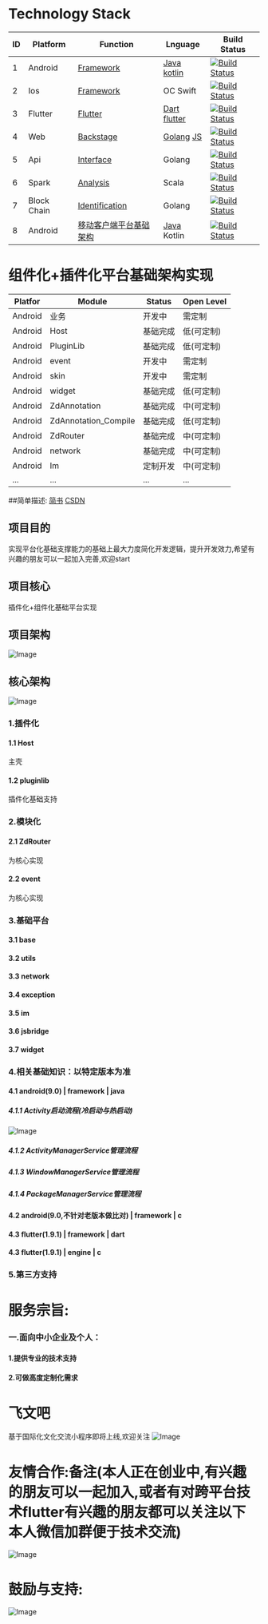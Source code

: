 # Technology Stack
ID | Platform | Function |  Lnguage  | Build Status
 -------- | -------- | ------------ |  ------------ | ------------
 1  |   Android | [Framework](https://github.com/jiangshide/framework) | [Java](https://github.com/jiangshide/framework) [kotlin](https://github.com/jiangshide/kotlin_android) | [![Build Status](https://travis-ci.org/Bilibili/ci-ijk-ffmpeg-android.svg?branch=master)](https://github.com/jiangshide/framework)
 2  |   Ios | [Framework](https://github.com/jiangshide/ios) |	OC Swift	| [![Build Status](https://travis-ci.org/Bilibili/ci-ijk-ffmpeg-ios.svg?branch=master)](https://github.com/jiangshide/ios)
 3  |   Flutter | [Flutter](https://github.com/jiangshide/zd112_flutter) | [Dart](https://dart.dev/) [flutter](https://flutter.dev/) | [![Build Status](https://travis-ci.org/Bilibili/ci-ijk-ffmpeg-ios.svg?branch=master)](https://github.com/jiangshide/zd112_flutter)
 4  |   Web | [Backstage](https://github.com/jiangshide/backstage) | 	[Golang](https://github.com/jiangshide/backstage) [JS](https://github.com/jiangshide/backstage_js)	|	[![Build Status](https://travis-ci.org/Bilibili/ci-ijk-ffmpeg-ios.svg?branch=master)](https://github.com/jiangshide/backstage)
 5  |   Api | [Interface](https://github.com/jiangshide/zd112_api) |	Golang	| [![Build Status](https://travis-ci.org/Bilibili/ci-ijk-ffmpeg-ios.svg?branch=master)](https://github.com/jiangshide/zd112_api)
 6  |   Spark | [Analysis](https://github.com/jiangshide/analysis) |	Scala	| [![Build Status](https://travis-ci.org/Bilibili/ci-ijk-ffmpeg-ios.svg?branch=master)](https://github.com/jiangshide/analysis)
 7  |   Block Chain | [Identification](https://github.com/jiangshide/idendification) |	Golang	| [![Build Status](https://travis-ci.org/Bilibili/ci-ijk-ffmpeg-ios.svg?branch=master)](https://github.com/jiangshide/idendification) 
 8  |   Android | [移动客户端平台基础架构](https://github.com/jiangshide/zd112) |	[Java](https://github.com/jiangshide/zd112) Kotlin	| [![Build Status](https://travis-ci.org/Bilibili/ci-ijk-ffmpeg-ios.svg?branch=master)](https://github.com/jiangshide/idendification) 
 
# 组件化+插件化平台基础架构实现
Platfor |	Module | Status	|	Open Level
 -------- | ------------ |  ------------ |  ------------ 
 Android | 业务 | 	开发中	|	需定制
 Android | Host | 基础完成	|	低(可定制)
 Android | PluginLib |	 基础完成		|	低(可定制)
 Android | event |	开发中	|	需定制
 Android | skin |	开发中	|	需定制
 Android | widget |	基础完成	|	低(可定制)
 Android | ZdAnnotation |		基础完成	|	中(可定制)
 Android | ZdAnnotation_Compile | 	基础完成	|	低(可定制)
 Android | ZdRouter |	基础完成	|	中(可定制)
 Android | network |    基础完成    |    中(可定制)
 Android | Im |    定制开发    |    中(可定制)
 ... | ... |    ...    |    ...

##简单描述:
 [简书](https://www.jianshu.com/p/8cfdfaa6b636)
 [CSDN](https://blog.csdn.net/weixin_42863668/article/details/98622149)
    
## 项目目的
实现平台化基础支撑能力的基础上最大力度简化开发逻辑，提升开发效力,希望有兴趣的朋友可以一起加入完善,欢迎start
## 项目核心
插件化+组件化基础平台实现
## 项目架构
   ![Image](https://github.com/jiangshide/zd112/blob/master/imgs/app.svg)
## 核心架构
   ![Image](https://github.com/jiangshide/zd112/blob/master/imgs/component.svg)
### 1.插件化
#### 1.1 Host
主壳
#### 1.2 pluginlib
插件化基础支持 
### 2.模块化
#### 2.1 ZdRouter
为核心实现
#### 2.2 event
为核心实现
### 3.基础平台
#### 3.1 base
#### 3.2 utils
#### 3.3 network
#### 3.4 exception
#### 3.5 im
#### 3.6 jsbridge
#### 3.7 widget

### 4.相关基础知识：以特定版本为准
#### 4.1 android(9.0) | framework | java

##### 4.1.1 Activity启动流程(冷启动与热启动)
![Image](https://github.com/jiangshide/zd112/blob/master/imgs/activity.jpg)
##### 4.1.2 ActivityManagerService管理流程
##### 4.1.3 WindowManagerService管理流程
##### 4.1.4 PackageManagerService管理流程

#### 4.2 android(9.0,不针对老版本做比对) | framework | c

#### 4.3 flutter(1.9.1) | framework | dart

#### 4.3 flutter(1.9.1) | engine | c

### 5.第三方支持

# 服务宗旨:
### 一.面向中小企业及个人：
#### 1.提供专业的技术支持
#### 2.可做高度定制化需求

# 飞文吧
基于国际化文化交流小程序即将上线,欢迎关注
   ![Image](https://github.com/jiangshide/zd112/blob/master/imgs/zd112.png)

# 友情合作:备注(本人正在创业中,有兴趣的朋友可以一起加入,或者有对跨平台技术flutter有兴趣的朋友都可以关注以下本人微信加群便于技术交流)
   ![Image](https://raw.githubusercontent.com/jiangshide/framework/master/img/weixin.jpeg)
# 鼓励与支持:   
   ![Image](https://raw.githubusercontent.com/jiangshide/framework/master/img/play.png)
   
